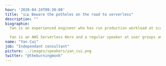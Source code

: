 ```yaml
---
hour: '2020-04-24T09:30:00'
title: "🇬🇧 Beware the potholes on the road to serverless"
description: ""
biographie:
  Yan is an experienced engineer who has run production workload at scale in AWS for 10 years. He has been an architect and principal engineer with a variety of industries ranging from banking, e-commerce, sports streaming to mobile gaming. He has worked extensively with AWS Lambda in production, and has been helping companies around the world adopt AWS and serverless as a consultant.

  Yan is an AWS Serverless Hero and a regular speaker at user groups and conferences internationally, and he is also the author of Production-Ready Serverless and co-author of Serverless Architectures on AWS 2nd Edition, both by Manning. Yan also keeps an active blog at https://theburningmonk.com.
name: "Yan Cui"
job: "Independant consultant"
picture: ../images/speakers/yan_cui.png
twitter: "@theburningmonk"
---
```

